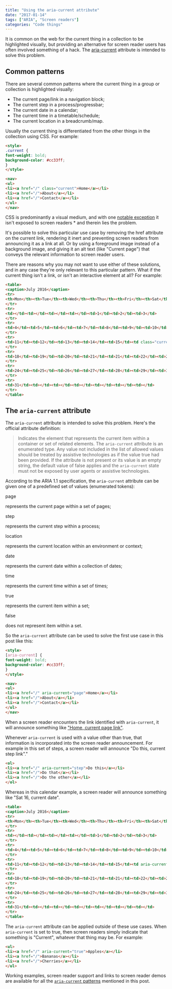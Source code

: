 ```yaml
---
title: "Using the aria-current attribute"
date: "2017-01-14"
tags: ["ARIA", "Screen readers"]
categories: "Code things"
---
```


It is common on the web for the current thing in a collection to be highlighted visually, but providing an alternative for screen reader users has often involved something of a hack. The [aria-current](https://www.w3.org/TR/wai-aria-1.1/#aria-current) attribute is intended to solve this problem.

## Common patterns

There are several common patterns where the current thing in a group or collection is highlighted visually:

* The current page/link in a navigation block;
* The current step in a process/progressbar;
* The current date in a calendar;
* The current time in a timetable/schedule;
* The current location in a breadcrumb/map.

Usually the current thing is differentiated from the other things in the collection using CSS. For example:

```html
<style>
.current {
font-weight: bold;
background-color: #cc33ff;
}
</style>

<nav>
<ul>
<li><a href="/" class="current">Home</a></li>
<li><a href="/">About</a></li>
<li><a href="/">Contact</a></li>
</ul>
</nav>
```

CSS is predominantly a visual medium, and with one [notable exception](/accessibility-support-for-css-generated-content/) it isn't exposed to screen readers * and therein lies the problem.

It's possible to solve this particular use case by removing the href attribute on the current link, rendering it inert and preventing screen readers from announcing it as a link at all. Or by using a foreground image instead of a background image, and giving it an alt text (like "Current page") that conveys the relevant information to screen reader users.

There are reasons why you may not want to use either of these solutions, and in any case they're only relevant to this particular pattern. What if the current thing isn't a link, or isn't an interactive element at all? For example:

```html
<table>
<caption>July 2016</caption>
<tr>
<th>Mon</th><th>Tue</th><th>Wed</th><th>Thu</th><th>Fri</th><th>Sat</th><th>Sun</th>
</tr>
<tr>
<td></td><td></td><td></td><td></td><td>1</td><td>2</td><td>3</td>
</tr>
<tr>
<td>4</td><td>5</td><td>6</td><td>7</td><td>8</td><td>9</td><td>10</td>
</tr>
<tr>
<td>11</td><td>12</td><td>13</td><td>14</td><td>15</td><td class="current">16</td><td>17</td>
</tr>
<tr>
<td>18</td><td>19</td><td>20</td><td>21</td><td>21</td><td>22</td><td>23</td>
</tr>
<tr>
<td>24</td><td>25</td><td>26</td><td>27</td><td>28</td><td>29</td><td>30</td>
</tr>
<tr>
<td>31</td><td></td><td></td><td></td><td></td><td></td><td></td>
</tr>
</table>
```

## The `aria-current` attribute

The `aria-current` attribute is intended to solve this problem. Here's the official attribute definition:

> Indicates the element that represents the current item within a container or set of related elements. The `aria-current` attribute is an enumerated type. Any value not included in the list of allowed values should be treated by assistive technologies as if the value true had been provided. If the attribute is not present or its value is an empty string, the default value of false applies and the `aria-current` state must not be exposed by user agents or assistive technologies.

According to the ARIA 1.1 specification, the `aria-current` attribute can be given one of a predefined set of values (enumerated tokens):

page

represents the current page within a set of pages;

step

represents the current step within a process;

location

represents the current location within an environment or context;

date

represents the current date within a collection of dates;

time

represents the current time within a set of times;

true

represents the current item within a set;

false

does not represent item within a set.

So the `aria-current` attribute can be used to solve the first use case in this post like this:

```html
<style>
[aria-current] {
font-weight: bold;
background-color: #cc33ff;
}
</style>

<nav>
<ul>
<li><a href="/" aria-current="page">Home</a></li>
<li><a href="/">About</a></li>
<li><a href="/">Contact</a></li>
</ul>
</nav>
```

When a screen reader encounters the link identified with `aria-current`, it will announce something like ["Home, current page link"](https://www.youtube.com/watch?v=as2CZKc4Kx4).

Whenever `aria-current` is used with a value other than true, that information is incorporated into the screen reader announcement. For example in this set of steps, a screen reader will announce "Do this, current step link"."

```html
<ol>
<li><a href="/" aria-current="step">Do this</a></li>
<li><a href="/">Do that</a></li>
<li><a href="/">Do the other</a></li>
</ol>
```

Whereas in this calendar example, a screen reader will announce something like "Sat 16, current date".

```html
<table>
<caption>July 2016</caption>
<tr>
<th>Mon</th><th>Tue</th><th>Wed</th><th>Thu</th><th>Fri</th><th>Sat</th><th>Sun</th>
</tr>
<tr>
<td></td><td></td><td></td><td></td><td>1</td><td>2</td><td>3</td>
</tr>
<tr>
<td>4</td><td>5</td><td>6</td><td>7</td><td>8</td><td>9</td><td>10</td>
</tr>
<tr>
<td>11</td><td>12</td><td>13</td><td>14</td><td>15</td><td aria-current="date">16</td><td>17</td>
</tr>
<tr>
<td>18</td><td>19</td><td>20</td><td>21</td><td>21</td><td>22</td><td>23</td>
</tr>
<tr>
<td>24</td><td>25</td><td>26</td><td>27</td><td>28</td><td>29</td><td>30</td>
</tr>
<tr>
<td>31</td><td></td><td></td><td></td><td></td><td></td><td></td>
</tr>
</table>
```

The `aria-current` attribute can be applied outside of these use cases. When `aria-current` is set to true, then screen readers simply indicate that something is "Current", whatever that thing may be. For example:

```html
<ul>
<li><a href="/" aria-current="true">Apples</a></li>
<li><a href="/">Bananas</a></li>
<li><a href="/">Cherries</a></li>
</ul>
```

Working examples, screen reader support and links to screen reader demos are available for all the [`aria-current` patterns](https://ljwatson.github.io/design-patterns/aria-current/) mentioned in this post.
